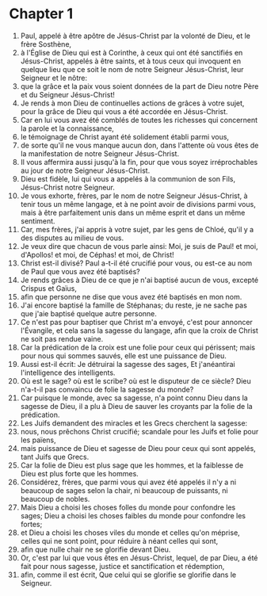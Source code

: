# Chapter 1

1. Paul, appelé à être apôtre de Jésus-Christ par la volonté de Dieu, et le frère Sosthène,
2. à l'Église de Dieu qui est à Corinthe, à ceux qui ont été sanctifiés en Jésus-Christ, appelés à être saints, et à tous ceux qui invoquent en quelque lieu que ce soit le nom de notre Seigneur Jésus-Christ, leur Seigneur et le nôtre:
3. que la grâce et la paix vous soient données de la part de Dieu notre Père et du Seigneur Jésus-Christ!
4. Je rends à mon Dieu de continuelles actions de grâces à votre sujet, pour la grâce de Dieu qui vous a été accordée en Jésus-Christ.
5. Car en lui vous avez été comblés de toutes les richesses qui concernent la parole et la connaissance,
6. le témoignage de Christ ayant été solidement établi parmi vous,
7. de sorte qu'il ne vous manque aucun don, dans l'attente où vous êtes de la manifestation de notre Seigneur Jésus-Christ.
8. Il vous affermira aussi jusqu'à la fin, pour que vous soyez irréprochables au jour de notre Seigneur Jésus-Christ.
9. Dieu est fidèle, lui qui vous a appelés à la communion de son Fils, Jésus-Christ notre Seigneur.
10. Je vous exhorte, frères, par le nom de notre Seigneur Jésus-Christ, à tenir tous un même langage, et à ne point avoir de divisions parmi vous, mais à être parfaitement unis dans un même esprit et dans un même sentiment.
11. Car, mes frères, j'ai appris à votre sujet, par les gens de Chloé, qu'il y a des disputes au milieu de vous.
12. Je veux dire que chacun de vous parle ainsi: Moi, je suis de Paul! et moi, d'Apollos! et moi, de Céphas! et moi, de Christ!
13. Christ est-il divisé? Paul a-t-il été crucifié pour vous, ou est-ce au nom de Paul que vous avez été baptisés?
14. Je rends grâces à Dieu de ce que je n'ai baptisé aucun de vous, excepté Crispus et Gaïus,
15. afin que personne ne dise que vous avez été baptisés en mon nom.
16. J'ai encore baptisé la famille de Stéphanas; du reste, je ne sache pas que j'aie baptisé quelque autre personne.
17. Ce n'est pas pour baptiser que Christ m'a envoyé, c'est pour annoncer l'Évangile, et cela sans la sagesse du langage, afin que la croix de Christ ne soit pas rendue vaine.
18. Car la prédication de la croix est une folie pour ceux qui périssent; mais pour nous qui sommes sauvés, elle est une puissance de Dieu.
19. Aussi est-il écrit: Je détruirai la sagesse des sages, Et j'anéantirai l'intelligence des intelligents.
20. Où est le sage? où est le scribe? où est le disputeur de ce siècle? Dieu n'a-t-il pas convaincu de folie la sagesse du monde?
21. Car puisque le monde, avec sa sagesse, n'a point connu Dieu dans la sagesse de Dieu, il a plu à Dieu de sauver les croyants par la folie de la prédication.
22. Les Juifs demandent des miracles et les Grecs cherchent la sagesse:
23. nous, nous prêchons Christ crucifié; scandale pour les Juifs et folie pour les païens,
24. mais puissance de Dieu et sagesse de Dieu pour ceux qui sont appelés, tant Juifs que Grecs.
25. Car la folie de Dieu est plus sage que les hommes, et la faiblesse de Dieu est plus forte que les hommes.
26. Considérez, frères, que parmi vous qui avez été appelés il n'y a ni beaucoup de sages selon la chair, ni beaucoup de puissants, ni beaucoup de nobles.
27. Mais Dieu a choisi les choses folles du monde pour confondre les sages; Dieu a choisi les choses faibles du monde pour confondre les fortes;
28. et Dieu a choisi les choses viles du monde et celles qu'on méprise, celles qui ne sont point, pour réduire à néant celles qui sont,
29. afin que nulle chair ne se glorifie devant Dieu.
30. Or, c'est par lui que vous êtes en Jésus-Christ, lequel, de par Dieu, a été fait pour nous sagesse, justice et sanctification et rédemption,
31. afin, comme il est écrit, Que celui qui se glorifie se glorifie dans le Seigneur.

